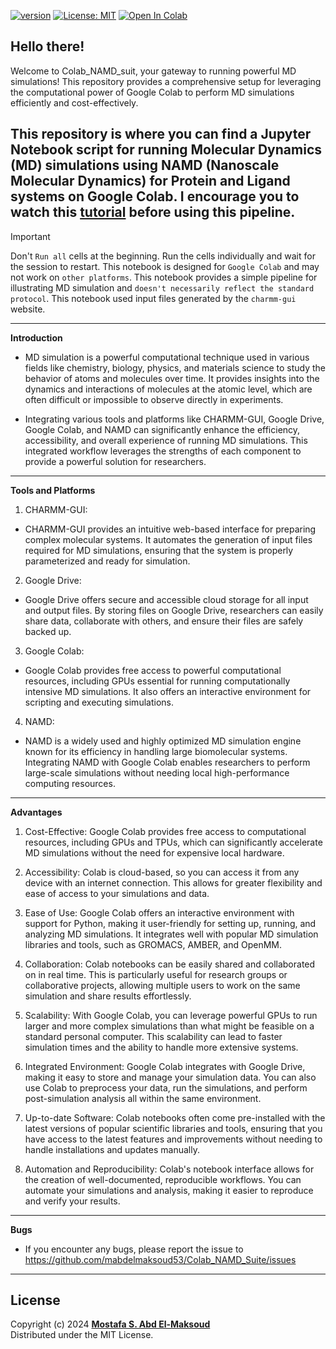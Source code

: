 [![version](https://img.shields.io/badge/version-1.0.0-orange)](https://github.com/mabdelmaksoud53/Colab_NAMD_Suite)
[![License: MIT](https://img.shields.io/badge/License-MIT-yellow.svg)](https://opensource.org/licenses/MIT) 
[![Open In Colab](https://colab.research.google.com/assets/colab-badge.svg)](https://colab.research.google.com/github/mabdelmaksoud53/Colab_NAMD_Suite/MD_NAMD_suit.ipynb)

## Hello there!

Welcome to Colab_NAMD_suit, your gateway to running powerful MD simulations! 
This repository provides a comprehensive setup for leveraging the computational power of Google Colab to perform MD simulations efficiently and cost-effectively.

This repository is where you can find a Jupyter Notebook script for running Molecular Dynamics (MD) simulations using NAMD (Nanoscale Molecular Dynamics) for **Protein and Ligand** systems on Google Colab. I encourage you to watch this [tutorial](https://youtu.be/) before using this pipeline.
---

> [!IMPORTANT]
> Don't  `Run all` cells at the beginning. Run the cells individually and wait for the session to restart.
> This notebook is designed for `Google Colab` and may not work on `other platforms`.
> This notebook provides a simple pipeline for illustrating MD simulation and `doesn't necessarily reflect the standard protocol`.
> This notebook used input files generated by the `charmm-gui` website.

---
**Introduction**
- MD simulation is a powerful computational technique used in various fields like chemistry, biology, physics, and materials science to study the behavior of atoms and molecules over time. It provides insights into the dynamics and interactions of molecules at the atomic level, which are often difficult or impossible to observe directly in experiments.

- Integrating various tools and platforms like CHARMM-GUI, Google Drive, Google Colab, and NAMD can significantly enhance the efficiency, accessibility, and overall experience of running MD simulations. This integrated workflow leverages the strengths of each component to provide a powerful solution for researchers. 

---
**Tools and Platforms**
1. CHARMM-GUI:
- CHARMM-GUI provides an intuitive web-based interface for preparing complex molecular systems. It automates the generation of input files required for MD simulations, ensuring that the system is properly parameterized and ready for simulation.

2. Google Drive:
- Google Drive offers secure and accessible cloud storage for all input and output files. By storing files on Google Drive, researchers can easily share data, collaborate with others, and ensure their files are safely backed up.

3. Google Colab:
- Google Colab provides free access to powerful computational resources, including GPUs essential for running computationally intensive MD simulations. It also offers an interactive environment for scripting and executing simulations.

4. NAMD:
- NAMD is a widely used and highly optimized MD simulation engine known for its efficiency in handling large biomolecular systems. Integrating NAMD with Google Colab enables researchers to perform large-scale simulations without needing local high-performance computing resources.

---
**Advantages**

1. Cost-Effective: Google Colab provides free access to computational resources, including GPUs and TPUs, which can significantly accelerate MD simulations without the need for expensive local hardware.

2. Accessibility: Colab is cloud-based, so you can access it from any device with an internet connection. This allows for greater flexibility and ease of access to your simulations and data.

3. Ease of Use: Google Colab offers an interactive environment with support for Python, making it user-friendly for setting up, running, and analyzing MD simulations. It integrates well with popular MD simulation libraries and tools, such as GROMACS, AMBER, and OpenMM.

4. Collaboration: Colab notebooks can be easily shared and collaborated on in real time. This is particularly useful for research groups or collaborative projects, allowing multiple users to work on the same simulation and share results effortlessly.

5. Scalability: With Google Colab, you can leverage powerful GPUs to run larger and more complex simulations than what might be feasible on a standard personal computer. This scalability can lead to faster simulation times and the ability to handle more extensive systems.

6. Integrated Environment: Google Colab integrates with Google Drive, making it easy to store and manage your simulation data. You can also use Colab to preprocess your data, run the simulations, and perform post-simulation analysis all within the same environment.

7. Up-to-date Software: Colab notebooks often come pre-installed with the latest versions of popular scientific libraries and tools, ensuring that you have access to the latest features and improvements without needing to handle installations and updates manually.

8. Automation and Reproducibility: Colab's notebook interface allows for the creation of well-documented, reproducible workflows. You can automate your simulations and analysis, making it easier to reproduce and verify your results.

---
**Bugs**
- If you encounter any bugs, please report the issue to https://github.com/mabdelmaksoud53/Colab_NAMD_Suite/issues

---
## License
Copyright (c) 2024 [**Mostafa S. Abd El-Maksoud**](https://github.com/mabdelmaksoud53) \
Distributed under the MIT License.

